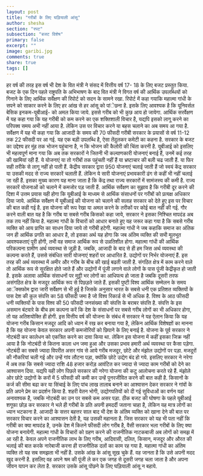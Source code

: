 ```yaml
---
layout: post
title: "गरीबों के लिए घड़ियाली आंसू"
author: shesha
section: "रपट"
subsection: "बजट विशेष"
primary: false
excerpt: ""
image: garibi.jpg
comments: true
share: true
tags: []
---
```


हर वर्ष की तरह इस वर्ष भी देश के वित मंत्री ने संसद में वित्तीय वर्ष 17- 18 के लिए बजट प्रस्तुत किया. बजट के एक दिन पहले राष्ट्रपति के अभिभाषण के बाद वित मंत्री ने विगत वर्ष की आर्थिक उपलब्धियों को गिनाने के लिए आर्थिक सर्वेक्षण की रिपोर्ट को सदन के सामने रखा. रिपोर्ट में कहा गयाकि महात्मा गांधी के सपने को साकार करने के लिए हर आंख से हर आंसू को पांेछना है. इसके लिए आवश्यक है कि यूनिवर्सल बेसिक इनकम-यूबीआई- को अमल किया जाये. इससे गरीब को भी कुछ आय हो जायेगा. आर्थिक सरर्वेक्षण में यह कहा गया कि यह गरीबी को कम करने का एक शक्तिशाली विचार है, यद्यपि इसको लागू करने का परिपक्व समय अभी नहीं आया है. लेकिन उस पर विचार करने या बहस चलाने का अब समय आ गया है. 
सर्वेक्षण में यह भी कहा गया कि आजादी के समय की 70 फीसदी गरीबी सरकार के प्रयासों से वर्ष 11-12 तक 22 फीसदी पर आ गई. यह एक बड़ी उपलब्धि है, ऐसा तेंदुलकर कमेटी का कहना है. सरकार के बजट का उद्देश्य हर मुंह तक भोजन पहुंचाना है, न कि भोजन की कैलोरी की चिंता करनी है. यूबीआई को इसलिए भी महत्वपूर्ण माना गया कि अब तक सरकारों ने जितनी भी कल्याणकारी योजनाएं बनाई हैं, उनमें कई तरह की खामियां रही हैं. ये योजनाएं या तो गरीबों तक पहुंचती नहीं हैं या भ्रष्टाचार की बली चढ जाती हैं. या फिर सही तरीके से लागू नहीं हो पाती हैं. केंद्रीय सरकार द्वारा 950 योजनाएं चलाई जाती हैं जो स्वयं केंद्र सरकार या उसकी मदद से राज्य सरकारें चलाती हैं. लेकिन ये सारी योजनाएं प्रभावकारी ढंग से कहीं भी नहीं चलाई जा रही हैं. इसका मुख्य कारण यह माना जाता है कि केंद्र तथा राज्य सरकारों में सामंजस्य की कमी है. राज्य सरकारें योजनाओं को चलाने में कमजोर पड़ जाती हैं. आर्थिक सर्वेक्षण का सुझाव है कि गरीबी दूर करने की दिशा में उत्तम प्रयास यही होगा कि यूबीआई के माध्यम से आर्थिक संसाधनों पर गरीबों को प्रत्यक्ष अधिकार दिया जाये. 
आर्थिक सर्वेक्षण में यूबीआई की योजना को चलाने की सलाह सरकार को देते हुए इस पर विचार की बात कही गई है. इस योजना की रूप रेखा या अमल करने के तरीकों पर कोई बात नहीं की गई. गौर करने वाली बात यह है कि गरीब या सबसे गरीब किसको कहा जाये, सरकार ने इसका निश्चित मापदंड अब तक तय नहीं किया है. महात्मा गांधी के विचारों को आधार बनाते हुए यह जरूर कहा गया है कि सबसे गरीब व्यक्ति को आय प्राप्ति का साधन दिया जाये तो गरीबी हटेगी. महात्मा गांधी ने जब कहाकि समाज का अंतिक जन ही आर्थिक प्रगति का आधार है, तो इसका अर्थ यह होगा कि जब अंतिम व्यक्ति की सभी मूलभूत आवश्यकताएं पूरी होंगी, तभी वह समाज आर्थिक रूप से उन्नतिशील होगा. महात्मा गांधी की आर्थिक परिकल्पना ग्रामीण अर्थ व्यवस्था से जुड़ी है. जबकि, आजादी के बाद से ही हम जिस अर्थ व्यवस्था की कल्पना करते हैं, उससे संबंधित सारी योजनाएं शहरों पर आधारित है. उद्योगों पर निर्भर योजनाएं हैं. इस तरह की अर्थ व्यवस्था में अमीर और गरीब के बीच की खाई बढती जाती है. संगठित क्षेत्र में काम करने वाले तो आर्थिक रूप से सुरक्षित होते जाते हैं और उद्योगों में पूंजी लगाने वाले लोगों के पास पूंजी केद्रीकृत हो जाती है. इसके अलावा आर्थिक संसाधनों पर मुट्ठी भर लोगों का आधिपत्य हो जाता है जबकि दूसरी तरफ असंगठित क्षेत्र के मजदूर आर्थिक रूप से पिछड़ते जाते हैं.
इसकी पुष्टी विश्व आर्थिक सम्मेलन के समय आॅक्सफोम द्वारा जारी सर्वेक्षण से भी हुई है जिसके अनुसार भारत के सबसे धनी एक प्रतिशत व्यक्तियों के पास देश की कुल संपत्ति का 58 फीसदी जमा है जो विश्व रिकार्ड से भी अधिक है. विश्व के आठ फीसदी धनी व्यक्तियों के पास विश्व की 50 फीसदी जनसंख्या की संपत्ति के बराबर संपत्ति है. संपत्ति के इस असमान बंटवारे के बीच हम कल्पना करें कि देश के संसाधनों पर सबसे गरीब लोगों का भी अधिकार होगा, तो यह अतिशयोक्ति ही होगी. 
इस वित्तीय वर्ष की योजना के संबंध में सरकार ने यह ऐलान किया कि यह योजना गरीब किसान मजदूर आदि को ध्यान में रख कर बनाया गया है, लेकिन आर्थिक विशेषज्ञों का मानना है कि यह योजना केवल सरकार अपनी कमजोरियों को छिपाने के लिए बनाई है. योजना के पूर्व सरकार ने नोटबंदी कर कालेधन को एकत्रित करने का दावा किया था. लेकिन इस योजना में कहीं इसका जिक्र नहीं आया है कि नोटबंदी से कितना काला धन जमा हुआ और उसका प्रभाव हमारी अर्थ व्यवस्था पर कैसा पड़ेगा. नोटबंदी का सबसे ज्यादा विपरीत असर गांव से आये गरीब मजदूर, छोटे और मंझोल उद्योगों पर पड़ा. मजदूरों की नौकरियां चली गई और उन्हें गांव लौटना पड़ा, क्योंकि छोटे उद्येग बंद हो गये. इसलिए सरकार ने नरेगा में अब तक कि सबसे ज्यादा राशि 48 हजार करोड़ आवंटित कर ज्यादा से ज्यादा काम गरीबों को देने का आश्वासन दिया. यद्यपि यही लोग पिछले सरकार की नरेगा योजना की कटु आलोचना करते रहे हैं. मंझोले ओर छोटे उद्योगों के करों में 5 फीसदी की कमी कर उन्हें पुनरजीवित करने की बात कही है. किसानों के कर्ज की सीमा बढा कर या सिंचाई के लिए पांच लाख तालाब बनाने का आश्वासन देकर सरकार ने गांवों के प्रति अपने प्रेम का प्रदर्शन किया है. शहरी वेतन भोगी, उद्योगपतियों को दी गई सुविधाओं का वर्णन यहां अनावश्यक है, जबकि नोटबंदी का उन पर सबसे कम असर पड़ा.
ठीक बजट की घोषणा के पहले यूबीआई शगूफा छोड़ कर सरकार ने भले ही गरीबों के प्रति अपनी हमदर्दी जताना चाहा है, लेकिन यह मात्र लोगों का ध्यान भटकाना है. आजादी के सत्तर बहत्तर साल बाद भी देश के अंतिम व्यक्ति को खाना देने की बात पर सरकार विचार करने का आश्वासन देती है, यह उसकी महानता है. जिस सरकार को यह भी पता नहीं कि गरीबी का क्या मापदंड है, उनके देश में कितने फीसदी लोग गरीब है, वैसी सरकार भला गरीबों के लिए क्या योजना बनायेगी.
महात्मा गांधी के विचारों को ग्रहण करने की राजनीतिक नाटकबाजी अब लोगों को समझ में आ रही है. केवल अपने राजनीतिक लाभ के लिए गरीब, आदिवासी, दलित, किसान, मजदूर और औरत की भलाई की बात करके नारेबाजी करना ही राजनीतिक दलों का काम रह गया है. महात्मा गांधी का अंतिम व्यक्ति तो यह सब समझता भी नहीं है. उसके आंख के आंसू सूख चुके हैं. वह जानता है कि उसे अपनी मदद खुद करनी है. इसलिए वह अपने श्रम की पूंजी ले कर एक जगह से दूसरी जगह चला जाता है और अपना जीवन यापन कर लेता है. सरकार उसके आंसू पोंछने के लिए घड़ियाली आंसू न बहाये.
